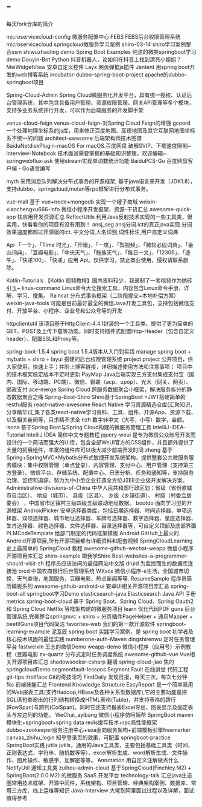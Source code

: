 # -
每天fork仓库的简介





microservicecloud-config   微服务配置中心
FEBS                       FEBS后台权限管理系统
microservicecloud          springcloud微服务学习案例
shiro-03-14                shiro学习案例整合ssm
shiwuzhaoling              demo
Spring Boot Examples       纯洁的微笑springboot学习demo
Douyin-Bot                 Python 抖音机器人，论如何在抖音上找到漂亮小姐姐？
MeiWidgetView              安卓自定义控件
Layx                       网页弹框js插件
Jantent                    用spring boot开发的web博客系统
incubator-dubbo-spring-boot-project    apache的dubbo-springboot项目

Spring-Cloud-Admin         Spring Cloud微服务化开发平台，具有统一授权、认证后台管理系统，其中包含具备用户管理、资源权限管理、网关API管理等多个模块，支持多业务系统并行开发，可以作为后端服务的开发脚手架

venus-cloud-feign           venus-cloud-feign-对Spring Cloud Feign的增强
gcoord                      一个处理地理坐标系的js库，用来修正百度地图、高德地图及其它互联网地图坐标系不统一的问题
architect-awesome           后端架构师技术图谱   
BaiduNetdiskPlugin-macOS    For macOS.百度网盘 破解SVIP、下载速度限制~
Interview-Notebook          技术面试需要掌握的基础知识整理，欢迎编辑~
springwebflux-ask           使用stream实现单词数统计功能
BaiduPCS-Go                 百度网盘客户端 - Go语言编写

myth                        采用消息队列解决分布式事务的开源框架, 基于java语言来开发（JDK1.8），支持dubbo，springcloud,motan等rpc框架进行分布式事务。

vue-mall                    基于 vue+node+mongodb 实现一个锤子商城 
weixin-xiaochengxu666-info  微信小程序开发框架、资源-干货汇总 
awesome-quick-app           快应用开发资源汇总
ReflectUtils                利用Java反射技术实现的一些工具类，很实用，快看看你的项目有没有用到！
ansj_seg                    ansj分词.ict的真正java实现.分词效果速度都超过开源版的ict. 中文分词,人名识别,词性标注,用户自定义词典

Api                         「一个」、「Time 时光」、「开眼」、「一席」、「梨视频」、「微软必应词典」、「金山词典」、「豆瓣电影」、「中央天气」、「魅族天气」、「每日一文」、「12306」、「途牛」、「快递100」、「快递」应用 Api。仅供学习，禁止商业使用，侵权请联系删除。

Kotlin-Tutorials             【Kotlin 视频教程】国内资料较少，我录制了一套视频作为抛砖引玉~
linux-command                Linux命令大全搜索工具，内容包含Linux命令手册、详解、学习、搜集。
Raincat                      分布式事务框架（二阶段提交+本地补偿方案）
weixin-java-tools            可能是目前最好最全的微信Java开发工具包，支持包括微信支付、开放平台、小程序、企业号和公众号等的开发

httpclientutil               该项目基于HttpClient-4.4.1封装的一个工具类。提供了更为简单的GET、POST及上传下载等功能。同时支持插件式配置Http-Header（包含自定义header）、配置SSL和Proxy等。

spring-boot-1.5.4            spring boot 1.5.4版本从入门到实践
manage                       spring boot + mybatis + shiro + layui 搭建的后台权限管理系统
project                      project 公开项目，供大家使用，快速上手；并附上博客链接，详细描述使用方法和注意事项； 项目中的技术框架稳定版本不定时更新
PayMap                       Java后端实现三方支付集成支付宝（国内、国际、移动端、PC端）、微信、银联（acp、upop）、光大（网关、网页）、邮政支付
ace-merge                    Spring Cloud 跨服务数据聚合小框架，解决服务拆分的静态数据聚合之痛
Spring-Boot-Shiro            Shiro基于SpringBoot +JWT搭建简单的restful服务
react-native-awesome         React Native 学习资源精选仓库(汇聚知识，分享精华)汇集了各类react-native学习资料、工具、组件、开源App、资源下载、以及相关新闻等，只求精不求全 
nzh                          数字转中文（大写，小写）数字，金额。 
isona                        基于Spring Boot与Spring Cloud构建的微服务管理工具
IntelliJ-IDEA-Tutorial       IntelliJ IDEA 简体中文专题教程
jquery-weui                  是专为微信公众账号开发而设计的一个简洁而强大的UI库，包含全部WeUI官方的CSS组件，并且额外提供了大量的拓展组件，丰富的组件库可以极大减少前端开发时间
zheng                        基于Spring+SpringMVC+Mybatis分布式敏捷开发系统架构，提供整套公共微服务服务模块：集中权限管理（单点登录）、内容管理、支付中心、用户管理（支持第三方登录）、微信平台、存储系统、配置中心、日志分析、任务和通知等，支持服务治理、监控和追踪，努力为中小型企业打造全方位J2EE企业级开发解决方案。
Administrative-divisions-of-China 中华人民共和国行政区划：省级（省份直辖市自治区）、 地级（城市）、 县级（区县）、 乡级（乡镇街道）、 村级（村委会居委会） ，中国省市区镇村三级四级五级联动地址数据。
bootdo                        面向学习型的开源框架
AndroidPicker                 安卓选择器类库，包括日期选择器、时间选择器、单项选择器、双项选择器、城市地址选择器、车牌号选择器、数字选择器、星座选择器、生肖选择器、颜色选择器、文件选择器、目录选择器等，可自定义顶部及底部界面
PLMCodeTemplate               给部门制定的代码框架模板
Android                       GitHub上最火的Android开源项目,所有开源项目都有详细资料和配套视频
SpringCloudLearning           史上最简单的 SpringCloud 教程
awesome-github-wechat-weapp   微信小程序开源项目库汇总
shiro-example                 跟我学Shiro
Best-websites-a-programmer-should-visit-zh 程序员应该访问的最佳网站中文版
druid                         为监控而生的数据库连接池
brcd                          中国农商银行后台管理系统
WXxcx                         微信小程序-e生活，全国城市切换，天气查询，地图服务，豆瓣电影，热点新闻等等.
ResumeSample                   程序员简历模板系列
awesome-github-android-ui     安卓UI相关开源项目库汇总
spring-boot-all                springboot学习Demo
elasticsearch-java             Elasticsearch Java API 手册
metrics
spring-boot-cloud              基于 Spring Boot、Spring Cloud、Spring Oauth2 和 Spring Cloud Netflix 等框架构建的微服务项目
learn                          优化代码PDF
guns                           后台管理系统,完美整合springmvc + shiro + 分页插件PageHelper + 通用Mapper + beetl!Guns项目代码简洁
favorites-web                  我们的第一款开源软件
springboot-learning-example    泥瓦匠 spring boot 实践学习案例，是 spring boot 初学者及核心技术巩固的最佳实践
numberone-auth-Maven 
dingshirenwu                    定时任务管理平台
fastweixin                      王志的微信Demo
weapp-demo                      微信小程序（应用号）示例教程（豆瓣电影
zx-quartz                       分布式定时任务调度系统
awesome-github-vue              Vue相关开源项目库汇总
shadowsocksr-csharp             翻墙
spring-cloud-jiao               焦的springcloudDemo
segmentfault-lessons            Segment Fault 在线讲堂 代码工程
git-tips                        :trollface:Git的奇技淫巧
FindDaily                       发现日报，每天三次，每次七分钟
fks                             前端技能汇总 Frontend Knowledge Structure 
EasyReport                      是一个简单易用的Web报表工具(支持Hadoop,HBase及各种关系型数据库),它的主要功能是把SQL语句查询出的行列结构转换成HTML表格(Table)，并支持表格的跨行(RowSpan)与跨列(ColSpan)。同时它还支持报表Excel导出、图表显示及固定表头与左边列的功能。
WeChat_ayibang                  微信小程序仿阿姨帮
SpringBoot                      maven模块化+springboot+spring data redis缓存技术+rpc高性能框架dubbo+zookeeper服务注册中心+soa面向服务架构+前端模板引擎freemarker
canvas_zhihu_login              知乎登录页的效果，可配置
springboot-practice             SpringBoot实践
jutils                          jutils，通用的Java工具类，主要包括基础工具类（时间、正则表达式、字符串、随机数等等），excel解析生成、word解析生成、文件操作、图片操作、敏感字、加解密等等。
Annotation                      用自定义注解做点什么
NotifyUtil                      通知工具类
zuihou-admin-cloud              基于SpringCloud(Finchley.M2) + SpringBoot(2.0.0.M2) 的微服务 SaaS 开发平台
technology-talk                 汇总java生态圈常用技术框架、开源中间件，系统架构、项目管理、经典架构案例、数据库、常用三方库、线上运维等知识
Java-Interview                   大佬到阿里面试过程以及详解，面试值得参考









       










































